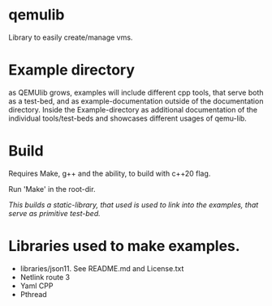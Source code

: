# qemulib
 Library to easily create/manage vms.

# Example directory
as QEMUlib grows, examples will include different cpp tools, that serve
both as a test-bed, and as example-documentation outside of the documentation
directory. Inside the Example-directory as additional documentation of the
individual tools/test-beds and showcases different usages of qemu-lib.


# Build
Requires Make, g++ and the ability, to build with c++20 flag. 

Run 'Make' in the root-dir.

_This builds a static-library, that used is used to link into the examples,
that serve as primitive test-bed._

# Libraries used to make examples.
* libraries/json11. See README.md and License.txt
* Netlink route 3
* Yaml CPP
* Pthread

